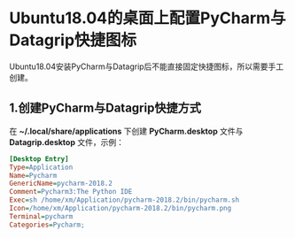 Ubuntu18.04的桌面上配置PyCharm与Datagrip快捷图标
================================================================================
Ubuntu18.04安装PyCharm与Datagrip后不能直接固定快捷图标，所以需要手工创建。

## 1.创建PyCharm与Datagrip快捷方式
在 **~/.local/share/applications** 下创建 **PyCharm.desktop** 文件与
**Datagrip.desktop** 文件，示例：
```ini
[Desktop Entry]
Type=Application
Name=Pycharm
GenericName=pycharm-2018.2
Comment=Pycharm3:The Python IDE
Exec=sh /home/xm/Application/pycharm-2018.2/bin/pycharm.sh
Icon=/home/xm/Application/pycharm-2018.2/bin/pycharm.png
Terminal=pycharm
Categories=Pycharm;
```
